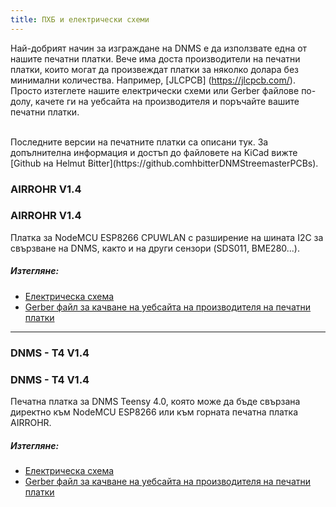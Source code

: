 ```yaml
---
title: ПХБ и електрически схеми
---
```


Най-добрият начин за изграждане на DNMS е да използвате една от нашите печатни платки.
Вече има доста производители на печатни платки, които могат да произвеждат платки за няколко долара без минимални количества. Например, [JLCPCB] (https://jlcpcb.com/).
Просто изтеглете нашите електрически схеми или Gerber файлове по-долу, качете ги на уебсайта на производителя и поръчайте вашите печатни платки.

<br>
Последните версии на печатните платки са описани тук. За допълнителна информация и достъп до файловете на KiCad вижте [Github на Helmut Bitter](https://github.comhbitterDNMStreemasterPCBs).

### AIRROHR V1.4
### AIRROHR V1.4
Платка за NodeMCU ESP8266 CPUWLAN с разширение на шината I2C за свързване на DNMS, както и на други сензори (SDS011, BME280...).


##### Изтегляне:
* [Електрическа схема](../docs/dnms/airrohr-PCB-circuit-diagram.pdf)
* [Gerber файл за качване на уебсайта на производителя на печатни платки](../docs/dnms/airrohr-PCB-circuit-diagram-gerber.zip)

---

### DNMS - T4 V1.4
### DNMS - T4 V1.4
Печатна платка за DNMS Teensy 4.0, която може да бъде свързана директно към NodeMCU ESP8266 или към горната печатна платка AIRROHR.


##### Изтегляне:
* [Електрическа схема](...docsdnmsdnms-noise-measuring-teensy-40-circuit-diagram.pdf)
* [Gerber файл за качване на уебсайта на производителя на печатни платки](..docsdnmsdnms-noise-measuring-teensy-40-circuit-gerber.zip)

